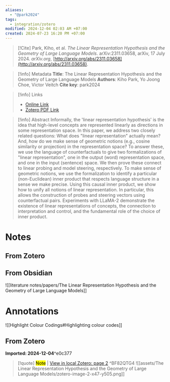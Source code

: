 ```yaml
---
aliases:
  - "@park2024"
tags:
  - integration/zotero
modified: 2024-12-04 02:03 AM +07:00
created: 2024-07-23 16:20 PM +07:00
---
```

> [!Cite]
> Park, Kiho, et al. _The Linear Representation Hypothesis and the Geometry of Large Language Models_. arXiv:2311.03658, arXiv, 17 July 2024. _arXiv.org_, [http://arxiv.org/abs/2311.03658](http://arxiv.org/abs/2311.03658).

> [!info] Metadata
> **Title**: The Linear Representation Hypothesis and the Geometry of Large Language Models
> **Authors**: Kiho Park, Yo Joong Choe, Victor Veitch
> **Cite key**: park2024

>[!info] Links
>
> - [Online Link](http://arxiv.org/abs/2311.03658)
> - [Zotero PDF Link](zotero://select/library/items/ZXXD6FIT)

> [!info] Abstract
> Informally, the 'linear representation hypothesis' is the idea that high-level concepts are represented linearly as directions in some representation space. In this paper, we address two closely related questions: What does "linear representation" actually mean? And, how do we make sense of geometric notions (e.g., cosine similarity or projection) in the representation space? To answer these, we use the language of counterfactuals to give two formalizations of "linear representation", one in the output (word) representation space, and one in the input (sentence) space. We then prove these connect to linear probing and model steering, respectively. To make sense of geometric notions, we use the formalization to identify a particular (non-Euclidean) inner product that respects language structure in a sense we make precise. Using this causal inner product, we show how to unify all notions of linear representation. In particular, this allows the construction of probes and steering vectors using counterfactual pairs. Experiments with LLaMA-2 demonstrate the existence of linear representations of concepts, the connection to interpretation and control, and the fundamental role of the choice of inner product.

# Notes
## From Zotero

## From Obsidian
![[literature notes/papers/The Linear Representation Hypothesis and the Geometry of Large Language Models]]
# Annotations
![[Highlight Colour Codings#Highlighting colour codes]]
## From Zotero
**Imported: 2024-12-04**^e0c377

>[!quote] <mark class="hltr-yellow">Note</mark> | [View in local Zotero: page 2](zotero://open-pdf/library/items/6GBATL98?page=2&annotation=BF82QTG4) ^BF82QTG4
>![[assets/The Linear Representation Hypothesis and the Geometry of Large Language Models/zotero-image-2-x47-y505.png]]


